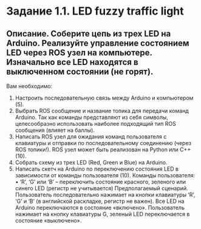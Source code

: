 # Задание 1.1. LED fuzzy traffic light
## Описание. Соберите цепь из трех LED на Arduino. Реализуйте управление состоянием LED через ROS узел на компьютере. Изначально все LED находятся в выключенном состоянии (не горят).

Вам необходимо:
1. Настроить последовательную связь между Arduino и компьютером (5).
2. Выбрать ROS сообщение и название топика для передачи команд Arduino.
Так как команды представляют из себя символы, целесообразно
использовать наиболее подходящий тип ROS сообщения (влияет на баллы).
3. Написать ROS узел для ожидания команд пользователя с клавиатуры и
отправки по последовательному соединению (через ROS топики!).
ROS узел может быть реализован на Python или C++ (10).
4. Собрать схему из трех LED (Red, Green и Blue) на Arduino.
5. Написать скетч на Arduino по переключению состояния LED в зависимости
от команды пользователя (10).
Команды пользователя:
• ‘R’, ‘G’ или ‘B’ – переключить состояние красного, зеленого или синего
LED (регистр не учитывается)
Предполагаемый сценарий. Пользователь последовательно нажимает на кнопки
клавиатуры ‘R’, ‘G’ и ‘B’ (в английской раскладке, регистр не важен). Все LED на
Arduino переключаются в состояние «включено». Пользователь нажимает на
кнопку клавиатуры G, зеленый LED переключается в состояние «выключено».